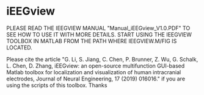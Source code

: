 # iEEGview
PLEASE READ THE IEEGVIEW MANUAL "Manual_iEEGview_V1.0.PDF" TO SEE HOW TO USE IT WITH MORE DETAILS.
START USING THE IEEGVIEW TOOLBOX IN MATLAB FROM THE PATH WHERE IEEGVIEW.M/FIG IS LOCATED.

Please cite the article "G. Li, S. Jiang, C. Chen, P. Brunner, Z. Wu, G. Schalk, L. Chen, D. Zhang, iEEGview: an open-source multifunction GUI-based Matlab toolbox for localization and visualization of human intracranial electrodes, Journal of Neural Engineering, 17 (2019) 016016." if you are using the scripts of this toolbox.
Thanks
